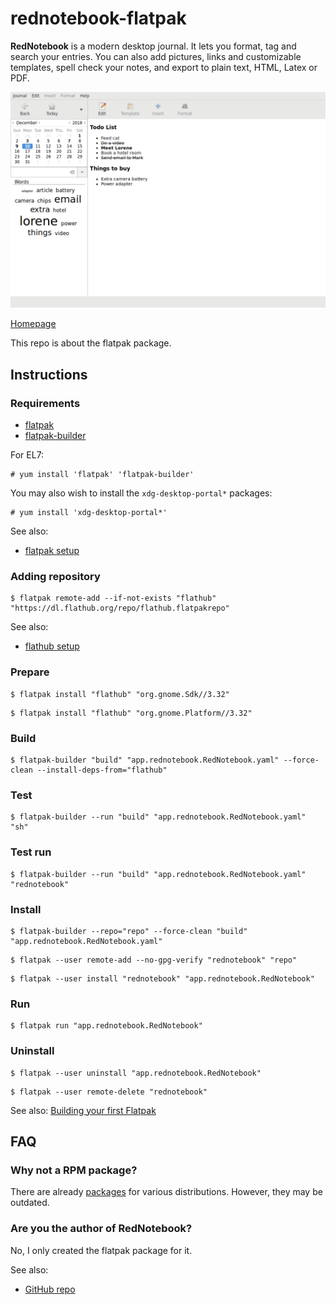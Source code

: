 # rednotebook-flatpak

**RedNotebook** is a modern desktop journal. It lets you format, tag and search your entries. You can also add pictures, links and customizable templates, spell check your notes, and export to plain text, HTML, Latex or PDF.

![rednotebook-flatpak screenshot](rednotebook-flatpak.png)

[Homepage](https://rednotebook.sourceforge.io)

This repo is about the flatpak package.

## Instructions

### Requirements

* [flatpak](https://github.com/flatpak/flatpak)
* [flatpak-builder](https://github.com/flatpak/flatpak-builder)

For EL7:

```
# yum install 'flatpak' 'flatpak-builder'
```

You may also wish to install the `xdg-desktop-portal*` packages:

```
# yum install 'xdg-desktop-portal*'
```

See also:

* [flatpak setup](https://flatpak.org/setup)

### Adding repository

```
$ flatpak remote-add --if-not-exists "flathub" "https://dl.flathub.org/repo/flathub.flatpakrepo"
```

See also:

* [flathub setup](http://docs.flatpak.org/en/latest/using-flatpak.html#add-a-remote)

### Prepare

```
$ flatpak install "flathub" "org.gnome.Sdk//3.32"
```

```
$ flatpak install "flathub" "org.gnome.Platform//3.32"
```

### Build

```
$ flatpak-builder "build" "app.rednotebook.RedNotebook.yaml" --force-clean --install-deps-from="flathub"
```

### Test

```
$ flatpak-builder --run "build" "app.rednotebook.RedNotebook.yaml" "sh"
```

### Test run

```
$ flatpak-builder --run "build" "app.rednotebook.RedNotebook.yaml" "rednotebook"
```

### Install

```
$ flatpak-builder --repo="repo" --force-clean "build" "app.rednotebook.RedNotebook.yaml"
```

```
$ flatpak --user remote-add --no-gpg-verify "rednotebook" "repo"
```

```
$ flatpak --user install "rednotebook" "app.rednotebook.RedNotebook"
```

### Run

```
$ flatpak run "app.rednotebook.RedNotebook"
```

### Uninstall

```
$ flatpak --user uninstall "app.rednotebook.RedNotebook"
```

```
$ flatpak --user remote-delete "rednotebook"
```

See also: [Building your first Flatpak](http://docs.flatpak.org/en/latest/first-build.html)

## FAQ

### Why not a RPM package?

There are already [packages](https://pkgs.org/download/rednotebook) for various distributions. However, they may be outdated.

### Are you the author of RedNotebook?

No, I only created the flatpak package for it.

See also:

* [GitHub repo](https://github.com/jendrikseipp/rednotebook)


